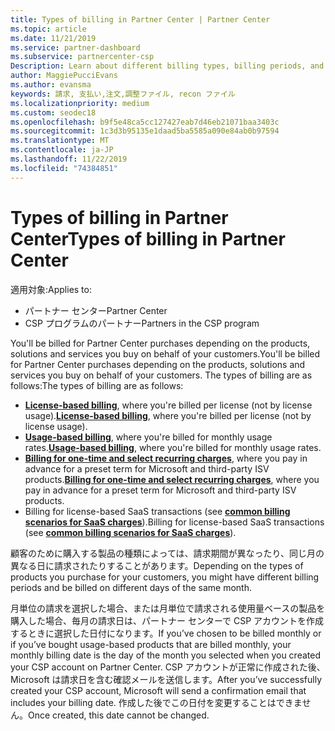 ```yaml
---
title: Types of billing in Partner Center | Partner Center
ms.topic: article
ms.date: 11/21/2019
ms.service: partner-dashboard
ms.subservice: partnercenter-csp
Description: Learn about different billing types, billing periods, and billing dates you might see in Partner Center.
author: MaggiePucciEvans
ms.author: evansma
keywords: 請求, 支払い,注文,調整ファイル, recon ファイル
ms.localizationpriority: medium
ms.custom: seodec18
ms.openlocfilehash: b9f5e48ca5cc127427eab7d46eb21071baa3403c
ms.sourcegitcommit: 1c3d3b95135e1daad5ba5585a090e84ab0b97594
ms.translationtype: MT
ms.contentlocale: ja-JP
ms.lasthandoff: 11/22/2019
ms.locfileid: "74384851"
---
```

# <a name="types-of-billing-in-partner-center"></a><span data-ttu-id="7dd3d-104">Types of billing in Partner Center</span><span class="sxs-lookup"><span data-stu-id="7dd3d-104">Types of billing in Partner Center</span></span>

<span data-ttu-id="7dd3d-105">適用対象:</span><span class="sxs-lookup"><span data-stu-id="7dd3d-105">Applies to:</span></span>

- <span data-ttu-id="7dd3d-106">パートナー センター</span><span class="sxs-lookup"><span data-stu-id="7dd3d-106">Partner Center</span></span>
- <span data-ttu-id="7dd3d-107">CSP プログラムのパートナー</span><span class="sxs-lookup"><span data-stu-id="7dd3d-107">Partners in the CSP program</span></span>

<span data-ttu-id="7dd3d-108">You'll be billed for Partner Center purchases depending on the products, solutions and services you buy on behalf of your customers.</span><span class="sxs-lookup"><span data-stu-id="7dd3d-108">You'll be billed for Partner Center purchases depending on the products, solutions and services you buy on behalf of your customers.</span></span> <span data-ttu-id="7dd3d-109">The types of billing are as follows:</span><span class="sxs-lookup"><span data-stu-id="7dd3d-109">The types of billing are as follows:</span></span>

- <span data-ttu-id="7dd3d-110">[**License-based billing**](license-based-billing.md), where you're billed per license (not by license usage).</span><span class="sxs-lookup"><span data-stu-id="7dd3d-110">[**License-based billing**](license-based-billing.md), where you're billed per license (not by license usage).</span></span>
- <span data-ttu-id="7dd3d-111">[**Usage-based billing**](usage-based-billing.md), where you're billed for monthly usage rates.</span><span class="sxs-lookup"><span data-stu-id="7dd3d-111">[**Usage-based billing**](usage-based-billing.md), where you're billed for monthly usage rates.</span></span>
- <span data-ttu-id="7dd3d-112">[**Billing for one-time and select recurring charges**](one-time-and-recurring-billing.md), where you pay in advance for a preset term for Microsoft and third-party ISV products.</span><span class="sxs-lookup"><span data-stu-id="7dd3d-112">[**Billing for one-time and select recurring charges**](one-time-and-recurring-billing.md), where you pay in advance for a preset term for Microsoft and third-party ISV products.</span></span>
- <span data-ttu-id="7dd3d-113">Billing for license-based SaaS transactions (see [**common billing scenarios for SaaS charges**](common-billing-scenarios-saas.md)).</span><span class="sxs-lookup"><span data-stu-id="7dd3d-113">Billing for license-based SaaS transactions (see [**common billing scenarios for SaaS charges**](common-billing-scenarios-saas.md)).</span></span>

<span data-ttu-id="7dd3d-114">顧客のために購入する製品の種類によっては、請求期間が異なったり、同じ月の異なる日に請求されたりすることがあります。</span><span class="sxs-lookup"><span data-stu-id="7dd3d-114">Depending on the types of products you purchase for your customers, you might have different billing periods and be billed on different days of the same month.</span></span>

<span data-ttu-id="7dd3d-115">月単位の請求を選択した場合、または月単位で請求される使用量ベースの製品を購入した場合、毎月の請求日は、パートナー センターで CSP アカウントを作成するときに選択した日付になります。</span><span class="sxs-lookup"><span data-stu-id="7dd3d-115">If you’ve chosen to be billed monthly or if you’ve bought usage-based products that are billed monthly, your monthly billing date is the day of the month you selected when you created your CSP account on Partner Center.</span></span> <span data-ttu-id="7dd3d-116">CSP アカウントが正常に作成された後、Microsoft は請求日を含む確認メールを送信します。</span><span class="sxs-lookup"><span data-stu-id="7dd3d-116">After you’ve successfully created your CSP account, Microsoft will send a confirmation email that includes your billing date.</span></span> <span data-ttu-id="7dd3d-117">作成した後でこの日付を変更することはできません。</span><span class="sxs-lookup"><span data-stu-id="7dd3d-117">Once created, this date cannot be changed.</span></span>
